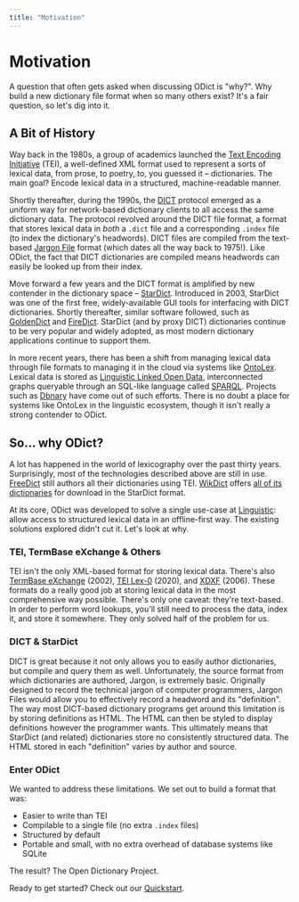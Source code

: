 ```yaml
---
title: "Motivation"
---
```


# Motivation

A question that often gets asked when discussing ODict is "why?". Why build a new dictionary file format when so many others exist? It's a fair question, so let's dig into it.

## A Bit of History

Way back in the 1980s, a group of academics launched the [Text Encoding Initiative](https://en.wikipedia.org/wiki/Text_Encoding_Initiative) (TEI), a well-defined XML format used to represent a sorts of lexical data, from prose, to poetry, to, you guessed it – dictionaries. The main goal? Encode lexical data in a structured, machine-readable manner.

Shortly thereafter, during the 1990s, the [DICT](https://en.wikipedia.org/wiki/DICT) protocol emerged as a uniform way for network-based dictionary clients to all access the same dictionary data. The protocol revolved around the DICT file format, a format that stores lexical data in _both_ a `.dict` file and a corresponding `.index` file (to index the dictionary's headwords). DICT files are compiled from the text-based [Jargon File](https://en.wikipedia.org/wiki/Jargon_File) format (which dates all the way back to 1975!). Like ODict, the fact that DICT dictionaries are compiled means headwords can easily be looked up from their index.

Move forward a few years and the DICT format is amplified by new contender in the dictionary space – [StarDict](https://en.wikipedia.org/wiki/StarDict). Introduced in 2003, StarDict was one of the first free, widely-available GUI tools for interfacing with DICT dictionaries. Shortly thereafter, similar software followed, such as [GoldenDict](http://goldendict.org/) and [FireDict](https://tuxor1337.frama.io/firedict). StarDict (and by proxy DICT) dictionaries continue to be very popular and widely adopted, as most modern dictionary applications continue to support them.

In more recent years, there has been a shift from managing lexical data through file formats to managing it in the cloud via systems like [OntoLex](https://en.wikipedia.org/wiki/OntoLex). Lexical data is stored as [Linguistic Linked Open Data](https://en.wikipedia.org/wiki/Linguistic_Linked_Open_Data), interconnected graphs queryable through an SQL-like language called [SPARQL](https://en.wikipedia.org/wiki/SPARQL). Projects such as [Dbnary](http://kaiko.getalp.org/about-dbnary/) have come out of such efforts. There is no doubt a place for systems like OntoLex in the linguistic ecosystem, though it isn't really a strong contender to ODict.

## So... why ODict?

A lot has happened in the world of lexicography over the past thirty years. Surprisingly, most of the technologies described above are still in use. [FreeDict](https://freedict.org) still authors all their dictionaries using TEI. [WikDict](https://www.wikdict.com) offers [all of its dictionaries](https://download.wikdict.com/dictionaries/stardict/) for download in the StarDict format.

At its core, ODict was developed to solve a single use-case at [Linguistic](https://linguistic.io): allow access to structured lexical data in an offline-first way. The existing solutions explored didn't cut it. Let's look at why.

### TEI, TermBase eXchange & Others

TEI isn't the only XML-based format for storing lexical data. There's also [TermBase eXchange](https://en.wikipedia.org/wiki/TermBase_eXchange) (2002), [TEI Lex-0](https://dariah-eric.github.io/lexicalresources/pages/TEILex0/TEILex0.html) (2020), and [XDXF](https://en.wikipedia.org/wiki/XDXF) (2006). These formats do a really good job at storing lexical data in the most comprehensive way possible. There's only one caveat: they're text-based. In order to perform word lookups, you'll still need to process the data, index it, and store it somewhere. They only solved half of the problem for us.

### DICT & StarDict

DICT is great because it not only allows you to easily author dictionaries, but compile and query them as well. Unfortunately, the source format from which dictionaries are authored, Jargon, is extremely basic. Originally designed to record the technical jargon of computer programmers, Jargon Files would allow you to effectively record a headword and its "definition". The way most DICT-based dictionary programs get around this limitation is by storing definitions as HTML. The HTML can then be styled to display definitions however the programmer wants. This ultimately means that StarDict (and related) dictionaries store no consistently structured data. The HTML stored in each "definition" varies by author and source.

### Enter ODict

We wanted to address these limitations. We set out to build a format that was:

- Easier to write than TEI
- Compilable to a single file (no extra `.index` files)
- Structured by default
- Portable and small, with no extra overhead of database systems like SQLite

The result? The Open Dictionary Project.

Ready to get started? Check out our [Quickstart](/docs/introduction/quickstart).
